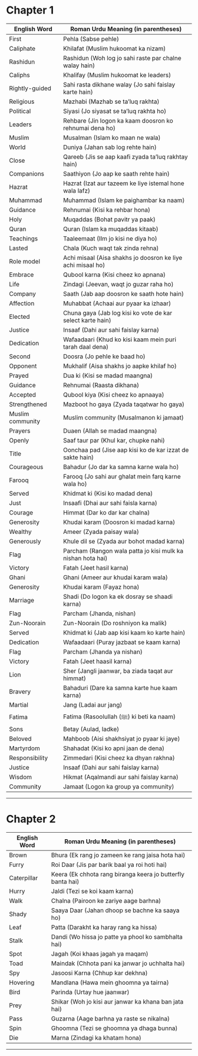 
# Chapter 1

| **English Word**      | **Roman Urdu Meaning (in parentheses)**                              |
|-----------------------|-----------------------------------------------------------           |
| First                 | Pehla (Sabse pehle)                                                 |
| Caliphate             | Khilafat (Muslim hukoomat ka nizam)                                   |
| Rashidun              | Rashidun (Woh log jo sahi raste par chalne walay hain)                 |
| Caliphs               | Khalifay (Muslim hukoomat ke leaders)                                 |
| Rightly-guided        | Sahi rasta dikhane walay (Jo sahi faislay karte hain)                |
| Religious             | Mazhabi (Mazhab se ta’luq rakhta)                                    |
| Political             | Siyasi (Jo siyasat se ta’luq rakhta ho)                              |
| Leaders               | Rehbare (Jin logon ka kaam doosron ko rehnumai dena ho)              |
| Muslim                | Musalman (Islam ko maan ne wala)                                      |
| World                 | Duniya (Jahan sab log rehte hain)                                    |
| Close                 | Qareeb (Jis se aap kaafi zyada ta’luq rakhtay hain)                  |
| Companions            | Saathiyon (Jo aap ke saath rehte hain)                               |
| Hazrat                | Hazrat (Izat aur tazeem ke liye istemal hone wala lafz)              |
| Muhammad              | Muhammad (Islam ke paighambar ka naam)                               |
| Guidance              | Rehnumai (Kisi ka rehbar hona)                                        |
| Holy                  | Muqaddas (Bohat pavitr ya paak)                                       |
| Quran                 | Quran (Islam ka muqaddas kitaab)                                      |
| Teachings             | Taaleemaat (Ilm jo kisi ne diya ho)                                   |
| Lasted                | Chala (Kuch waqt tak zinda rehna)                                     |
| Role model            | Achi misaal (Aisa shakhs jo doosron ke liye achi misaal ho)         |
| Embrace               | Qubool karna (Kisi cheez ko apnana)                                   |
| Life                  | Zindagi (Jeevan, waqt jo guzar raha ho)                              |
| Company               | Saath (Jab aap doosron ke saath hote hain)                            |
| Affection             | Muhabbat (Achaai aur pyaar ka izhaar)                                |
| Elected               | Chuna gaya (Jab log kisi ko vote de kar select karte hain)           |
| Justice               | Insaaf (Dahi aur sahi faislay karna)                                  |
| Dedication            | Wafaadaari (Khud ko kisi kaam mein puri tarah daal dena)             |
| Second                | Doosra (Jo pehle ke baad ho)                                          |
| Opponent              | Mukhalif (Aisa shakhs jo aapke khilaf ho)                            |
| Prayed                | Dua ki (Kisi se madad maangna)                                       |
| Guidance              | Rehnumai (Raasta dikhana)                                            |
| Accepted              | Qubool kiya (Kisi cheez ko apnaaya)                                  |
| Strengthened          | Mazboot ho gaya (Zyada taqatwar ho gaya)                             |
| Muslim community      | Muslim community (Musalmanon ki jamaat)                              |
| Prayers               | Duaen (Allah se madad maangna)                                        |
| Openly                | Saaf taur par (Khul kar, chupke nahi)                                |
| Title                 | Oonchaa pad (Jise aap kisi ko de kar izzat de sakte hain)            |
| Courageous            | Bahadur (Jo dar ka samna karne wala ho)                               |
| Farooq                | Farooq (Jo sahi aur ghalat mein farq karne wala ho)                   |
| Served                | Khidmat ki (Kisi ko madad dena)                                       |
| Just                  | Insaafi (Dhai aur sahi faisla karna)                                  |
| Courage               | Himmat (Dar ko dar kar chalna)                                        |
| Generosity            | Khudai karam (Doosron ki madad karna)                                 |
| Wealthy               | Ameer (Zyada paisay wala)                                             |
| Generously            | Khule dil se (Zyada aur bohot madad karna)                            |
| Flag                  | Parcham (Rangon wala patta jo kisi mulk ka nishan hota hai)          |
| Victory               | Fatah (Jeet hasil karna)                                              |
| Ghani                 | Ghani (Ameer aur khudai karam wala)                                   |
| Generosity            | Khudai karam (Fayaz hona)                                            |
| Marriage              | Shadi (Do logon ka ek dosray se shaadi karna)                         |
| Flag                  | Parcham (Jhanda, nishan)                                              |
| Zun-Noorain           | Zun-Noorain (Do roshniyon ka malik)                                  |
| Served                | Khidmat ki (Jab aap kisi kaam ko karte hain)                         |
| Dedication            | Wafaadaari (Puray jazbaat se kaam karna)                              |
| Flag                  | Parcham (Jhanda ya nishan)                                            |
| Victory               | Fatah (Jeet haasil karna)                                             |
| Lion                  | Sher (Jangli jaanwar, ba ziada taqat aur himmat)                      |
| Bravery               | Bahaduri (Dare ka samna karte hue kaam karna)                         |
| Martial               | Jang (Ladai aur jang)                                                |
| Fatima                | Fatima (Rasoolullah (ﷺ) ki beti ka naam)                             |
| Sons                  | Betay (Aulad, ladke)                                                 |
| Beloved               | Mahboob (Aisi shakhsiyat jo pyaar ki jaye)                            |
| Martyrdom             | Shahadat (Kisi ko apni jaan de dena)                                  |
| Responsibility        | Zimmedari (Kisi cheez ka dhyan rakhna)                               |
| Justice               | Insaaf (Dahi aur sahi faislay karna)                                 |
| Wisdom                | Hikmat (Aqalmandi aur sahi faislay karna)                             |
| Community             | Jamaat (Logon ka group ya community)                                  |
---


# Chapter 2

| **English Word**       | **Roman Urdu Meaning (in parentheses)**                   |
|------------------------|---------------------------------------------------------- |
| Brown                  | Bhura (Ek rang jo zameen ke rang jaisa hota hai)          |
| Furry                  | Roi Daar (Jis par barik baal ya roi hoti hai)             |
| Caterpillar            | Keera (Ek chhota rang biranga keera jo butterfly banta hai) |
| Hurry                  | Jaldi (Tezi se koi kaam karna)                            |
| Walk                   | Chalna (Pairoon ke zariye aage barhna)                    |
| Shady                  | Saaya Daar (Jahan dhoop se bachne ka saaya ho)            |
| Leaf                   | Patta (Darakht ka haray rang ka hissa)                    |
| Stalk                  | Dandi (Wo hissa jo patte ya phool ko sambhalta hai)       |
| Spot                   | Jagah (Koi khaas jagah ya maqam)                          |
| Toad                   | Maindak (Chhota pani ka janwar jo uchhalta hai)           |
| Spy                    | Jasoosi Karna (Chhup kar dekhna)                          |
| Hovering               | Mandlana (Hawa mein ghoomna ya tairna)                    |
| Bird                   | Parinda (Urtay hue jaanwar)                               |
| Prey                   | Shikar (Woh jo kisi aur janwar ka khana ban jata hai)     |
| Pass                   | Guzarna (Aage barhna ya raste se nikalna)                 |
| Spin                   | Ghoomna (Tezi se ghoomna ya dhaga bunna)                  |
| Die                    | Marna (Zindagi ka khatam hona)                            |

---
